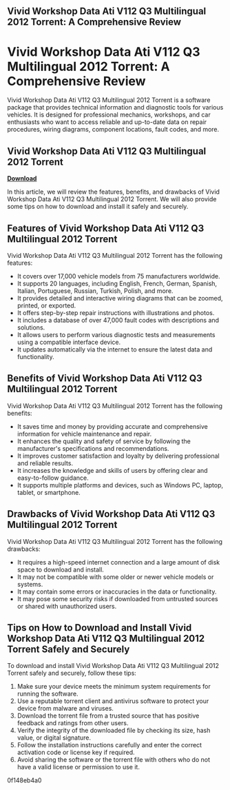 ## Vivid Workshop Data Ati V112 Q3 Multilingual 2012 Torrent: A Comprehensive Review

  
# Vivid Workshop Data Ati V112 Q3 Multilingual 2012 Torrent: A Comprehensive Review
 
Vivid Workshop Data Ati V112 Q3 Multilingual 2012 Torrent is a software package that provides technical information and diagnostic tools for various vehicles. It is designed for professional mechanics, workshops, and car enthusiasts who want to access reliable and up-to-date data on repair procedures, wiring diagrams, component locations, fault codes, and more.
 
## Vivid Workshop Data Ati V112 Q3 Multilingual 2012 Torrent


[**Download**](https://www.google.com/url?q=https%3A%2F%2Furlca.com%2F2tKGEK&sa=D&sntz=1&usg=AOvVaw1XrkorsyEwTgbH_bpxX9WQ)

 
In this article, we will review the features, benefits, and drawbacks of Vivid Workshop Data Ati V112 Q3 Multilingual 2012 Torrent. We will also provide some tips on how to download and install it safely and securely.
 
## Features of Vivid Workshop Data Ati V112 Q3 Multilingual 2012 Torrent
 
Vivid Workshop Data Ati V112 Q3 Multilingual 2012 Torrent has the following features:
 
- It covers over 17,000 vehicle models from 75 manufacturers worldwide.
- It supports 20 languages, including English, French, German, Spanish, Italian, Portuguese, Russian, Turkish, Polish, and more.
- It provides detailed and interactive wiring diagrams that can be zoomed, printed, or exported.
- It offers step-by-step repair instructions with illustrations and photos.
- It includes a database of over 47,000 fault codes with descriptions and solutions.
- It allows users to perform various diagnostic tests and measurements using a compatible interface device.
- It updates automatically via the internet to ensure the latest data and functionality.

## Benefits of Vivid Workshop Data Ati V112 Q3 Multilingual 2012 Torrent
 
Vivid Workshop Data Ati V112 Q3 Multilingual 2012 Torrent has the following benefits:

- It saves time and money by providing accurate and comprehensive information for vehicle maintenance and repair.
- It enhances the quality and safety of service by following the manufacturer's specifications and recommendations.
- It improves customer satisfaction and loyalty by delivering professional and reliable results.
- It increases the knowledge and skills of users by offering clear and easy-to-follow guidance.
- It supports multiple platforms and devices, such as Windows PC, laptop, tablet, or smartphone.

## Drawbacks of Vivid Workshop Data Ati V112 Q3 Multilingual 2012 Torrent
 
Vivid Workshop Data Ati V112 Q3 Multilingual 2012 Torrent has the following drawbacks:

- It requires a high-speed internet connection and a large amount of disk space to download and install.
- It may not be compatible with some older or newer vehicle models or systems.
- It may contain some errors or inaccuracies in the data or functionality.
- It may pose some security risks if downloaded from untrusted sources or shared with unauthorized users.

## Tips on How to Download and Install Vivid Workshop Data Ati V112 Q3 Multilingual 2012 Torrent Safely and Securely
 
To download and install Vivid Workshop Data Ati V112 Q3 Multilingual 2012 Torrent safely and securely, follow these tips:

1. Make sure your device meets the minimum system requirements for running the software.
2. Use a reputable torrent client and antivirus software to protect your device from malware and viruses.
3. Download the torrent file from a trusted source that has positive feedback and ratings from other users.
4. Verify the integrity of the downloaded file by checking its size, hash value, or digital signature.
5. Follow the installation instructions carefully and enter the correct activation code or license key if required.
6. Avoid sharing the software or the torrent file with others who do not have a valid license or permission to use it.

 0f148eb4a0
